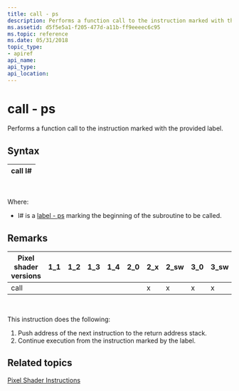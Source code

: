 ```yaml
---
title: call - ps
description: Performs a function call to the instruction marked with the provided label.
ms.assetid: d5f5e5a1-f205-477d-a11b-ff9eeeec6c95
ms.topic: reference
ms.date: 05/31/2018
topic_type: 
- apiref
api_name: 
api_type: 
api_location: 
---
```


# call - ps

Performs a function call to the instruction marked with the provided label.

## Syntax



| call l\# |
|----------|



 

Where:

-   l\# is a [label - ps](label---ps.md) marking the beginning of the subroutine to be called.

## Remarks



| Pixel shader versions | 1\_1 | 1\_2 | 1\_3 | 1\_4 | 2\_0 | 2\_x | 2\_sw | 3\_0 | 3\_sw |
|-----------------------|------|------|------|------|------|------|-------|------|-------|
| call                  |      |      |      |      |      | x    | x     | x    | x     |



 

This instruction does the following:

1.  Push address of the next instruction to the return address stack.
2.  Continue execution from the instruction marked by the label.

## Related topics

<dl> <dt>

[Pixel Shader Instructions](dx9-graphics-reference-asm-ps-instructions.md)
</dt> </dl>

 

 




